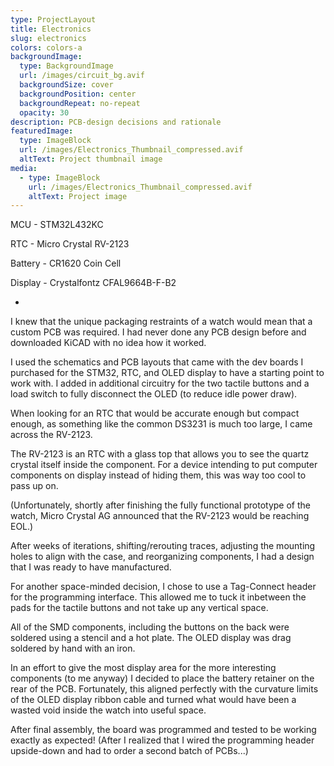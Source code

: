 ```yaml
---
type: ProjectLayout
title: Electronics
slug: electronics
colors: colors-a
backgroundImage:
  type: BackgroundImage
  url: /images/circuit_bg.avif
  backgroundSize: cover
  backgroundPosition: center
  backgroundRepeat: no-repeat
  opacity: 30
description: PCB-design decisions and rationale
featuredImage:
  type: ImageBlock
  url: /images/Electronics_Thumbnail_compressed.avif
  altText: Project thumbnail image
media:
  - type: ImageBlock
    url: /images/Electronics_Thumbnail_compressed.avif
    altText: Project image
---
```


MCU - STM32L432KC

RTC - Micro Crystal RV-2123

Battery - CR1620 Coin Cell

Display - Crystalfontz CFAL9664B-F-B2

-

I knew that the unique packaging restraints of a watch would mean that a custom PCB was required. I had never done any PCB design before
and downloaded KiCAD with no idea how it worked.

I used the schematics and PCB layouts that came with the dev boards I purchased for the STM32, RTC, and OLED display to have a starting point to
work with. I added in additional circuitry for the two tactile buttons and a load switch to fully disconnect the OLED (to reduce idle power draw).

<ImageBlock url="/images/schematic_compressed.avif" altText="Another image" className="max-w-3xl mx-auto rounded-xl my-8 max-h-96" />

When looking for an RTC that would be accurate enough but compact enough, as something like the common DS3231 is much too large, I came across
the RV-2123.

The RV-2123 is an RTC with a glass top that allows you to see the quartz crystal itself inside the component. For a device intending to put
computer components on display instead of hiding them, this was way too cool to pass up on.

(Unfortunately, shortly after finishing the fully functional prototype of the watch, Micro Crystal AG announced that the RV-2123 would be reaching EOL.)

<ImageBlock url="/images/rtc_magnify_compressed.jpg" altText="Another image" className="max-w-3xl mx-auto rounded-xl my-8 max-h-96" />

After weeks of iterations, shifting/rerouting traces, adjusting the mounting holes to align with the case, and reorganizing components,
I had a design that I was ready to have manufactured.

For another space-minded decision, I chose to use a Tag-Connect header for the programming interface. This allowed me to tuck it inbetween the pads
for the tactile buttons and not take up any vertical space.

<ImageBlock url="/images/PCB_Layout_compressed.avif" altText="Another image" className="max-w-3xl mx-auto rounded-xl my-8 max-h-96" />

All of the SMD components, including the buttons on the back were soldered using a stencil and a hot plate. The OLED display was drag soldered by
hand with an iron.

<ImageBlock url="/images/hot_plate_compressed.jpg" altText="Another image" className="max-w-3xl mx-auto rounded-xl my-8 max-h-96" />

In an effort to give the most display area for the more interesting components (to me anyway) I decided to place the battery retainer on the rear of the PCB.
Fortunately, this aligned perfectly with the curvature limits of the OLED display ribbon cable and turned what would have been a wasted void
inside the watch into useful space.

<ImageBlock url="/images/PCB_Rear_compressed.avif" altText="Another image" className="max-w-3xl mx-auto rounded-xl my-8 max-h-96" />

After final assembly, the board was programmed and tested to be working exactly as expected!
(After I realized that I wired the programming header upside-down and had to order a second batch of PCBs...)

<ImageBlock url="/images/PCB_Front_compressed.avif" altText="Breadboard and Dev boards" className="max-w-3xl mx-auto rounded-xl my-8 max-h-96" />

